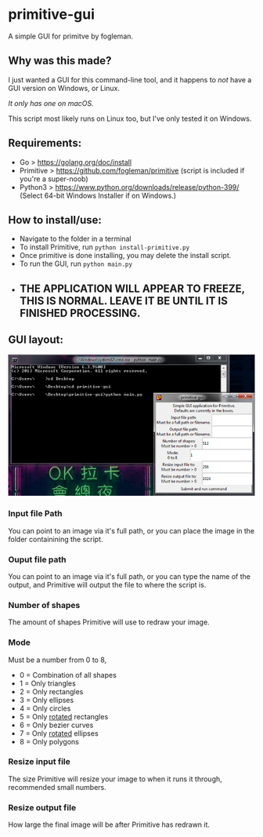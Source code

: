 # **primitive-gui**
A simple GUI for primitve by fogleman.
## **Why was this made?**
I just wanted a GUI for this command-line tool, and it happens to *not* have a GUI version on Windows, or Linux.

*It only has one on macOS.*

This script most likely runs on Linux too, but I've only tested it on Windows.
## **Requirements:**
- Go > https://golang.org/doc/install
- Primitive > https://github.com/fogleman/primitive (script is included if you're a super-noob)
- Python3 > https://www.python.org/downloads/release/python-399/ (Select 64-bit Windows Installer if on Windows.)

## **How to install/use:**
- Navigate to the folder in a terminal
- To install Primitive, run ```python install-primitive.py```
- Once primitive is done installing, you may delete the install script.
- To run the GUI, run ```python main.py```
- ## **THE APPLICATION WILL APPEAR TO FREEZE, THIS IS NORMAL. LEAVE IT BE UNTIL IT IS FINISHED PROCESSING.**

## **GUI layout:**
![Example of GUI layout](gui.png)
### **Input file Path**
You can point to an image via it's full path, or you can place the image in the folder containining the script.
### **Ouput file path**
You can point to an image via it's full path, or you can type the name of the output, and Primitive will output the file to where the script is.
### **Number of shapes**
The amount of shapes Primitive will use to redraw your image.
### **Mode**
Must be a number from 0 to 8,
- 0 = Combination of all shapes
- 1 = Only triangles
- 2 = Only rectangles
- 3 = Only ellipses
- 4 = Only circles
- 5 = Only <ins>rotated</ins> rectangles
- 6 = Only bezier curves
- 7 = Only <ins>rotated</ins> ellipses
- 8 = Only polygons
### **Resize input file**
The size Primitive will resize your image to when it runs it through, recommended small numbers.
### **Resize output file**
How large the final image will be after Primitive has redrawn it.
